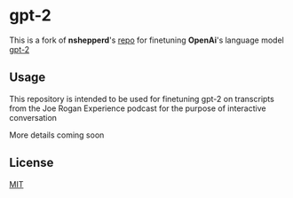 # gpt-2
This is a fork of **nshepperd**'s [repo](https://github.com/nshepperd/gpt-2) for finetuning **OpenAi**'s language model [gpt-2](https://github.com/openai/gpt-2)

## Usage
This repository is intended to be used for finetuning gpt-2 on transcripts from the Joe Rogan Experience podcast for the purpose of interactive conversation

More details coming soon

## License
[MIT](./LICENSE)
